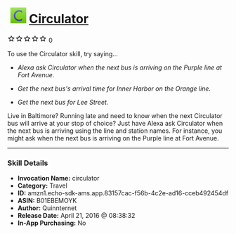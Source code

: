 # &nbsp;<img src="skill_icon" alt="Circulator icon" width="36"> [Circulator](http://alexa.amazon.com/#skills/amzn1.echo-sdk-ams.app.83157cac-f56b-4c2e-ad16-cceb492454df)
![0 stars](../../images/ic_star_border_black_18dp_1x.png)![0 stars](../../images/ic_star_border_black_18dp_1x.png)![0 stars](../../images/ic_star_border_black_18dp_1x.png)![0 stars](../../images/ic_star_border_black_18dp_1x.png)![0 stars](../../images/ic_star_border_black_18dp_1x.png) 0

To use the Circulator skill, try saying...

* *Alexa ask Circulator when the next bus is arriving on the Purple line at Fort Avenue.*

* *Get the next bus's arrival time for Inner Harbor on the Orange line.*

* *Get the next bus for Lee Street.*

Live in Baltimore? Running late and need to know when the next Circulator bus will arrive at your stop of choice? Just have Alexa ask Circulator when the next bus is arriving using the line and station names. For instance, you might ask when the next bus is arriving on the Purple line at Fort Avenue.

***

### Skill Details

* **Invocation Name:** circulator
* **Category:** Travel
* **ID:** amzn1.echo-sdk-ams.app.83157cac-f56b-4c2e-ad16-cceb492454df
* **ASIN:** B01EBEMOYK
* **Author:** Quinnternet
* **Release Date:** April 21, 2016 @ 08:38:32
* **In-App Purchasing:** No
